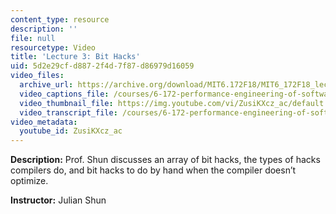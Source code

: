 ```yaml
---
content_type: resource
description: ''
file: null
resourcetype: Video
title: 'Lecture 3: Bit Hacks'
uid: 5d2e29cf-d887-2f4d-7f87-d86979d16059
video_files:
  archive_url: https://archive.org/download/MIT6.172F18/MIT6_172F18_lecture_03_300k.mp4
  video_captions_file: /courses/6-172-performance-engineering-of-software-systems-fall-2018/f5605763b5bd5f32b212cb3d69315523_ZusiKXcz_ac.vtt
  video_thumbnail_file: https://img.youtube.com/vi/ZusiKXcz_ac/default.jpg
  video_transcript_file: /courses/6-172-performance-engineering-of-software-systems-fall-2018/f87228897582ead1c2525018aa164b0f_ZusiKXcz_ac.pdf
video_metadata:
  youtube_id: ZusiKXcz_ac
---
```


**Description:** Prof. Shun discusses an array of bit hacks, the types of hacks compilers do, and bit hacks to do by hand when the compiler doesn’t optimize.

**Instructor:** Julian Shun